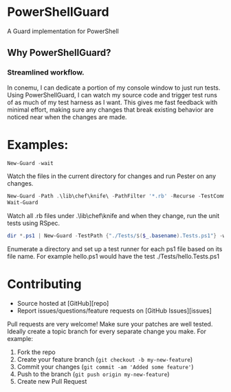 # PowerShellGuard
A Guard implementation for PowerShell

## Why PowerShellGuard?

### Streamlined workflow.
In conemu, I can dedicate a portion of my console window to just run tests.  Using PowerShellGuard, I can watch my source code and trigger test runs of as much of my test harness as I want.  This gives me fast feedback with minimal effort, making sure any changes that break existing behavior are noticed near when the changes are made.

# Examples:

```powershell
New-Guard -wait
```
Watch the files in the current directory for changes and run Pester on any changes.

```powershell
New-Guard -Path .\lib\chef\knife\ -PathFilter '*.rb' -Recurse -TestCommand rspec -TestPath .\spec\unit\knife\
Wait-Guard
```
Watch all .rb files under .\lib\chef\knife and when they change, run the unit tests using RSpec.

```powershell
dir *.ps1 | New-Guard -TestPath {"./Tests/$($_.basename).Tests.ps1"} -wait
```
Enumerate a directory and set up a test runner for each ps1 file based on its file name.  For example hello.ps1 would have the test ./Tests/hello.Tests.ps1


# Contributing

* Source hosted at [GitHub][repo]
* Report issues/questions/feature requests on [GitHub Issues][issues]

Pull requests are very welcome! Make sure your patches are well tested.
Ideally create a topic branch for every separate change you make. For
example:

1. Fork the repo
2. Create your feature branch (`git checkout -b my-new-feature`)
3. Commit your changes (`git commit -am 'Added some feature'`)
4. Push to the branch (`git push origin my-new-feature`)
5. Create new Pull Request
